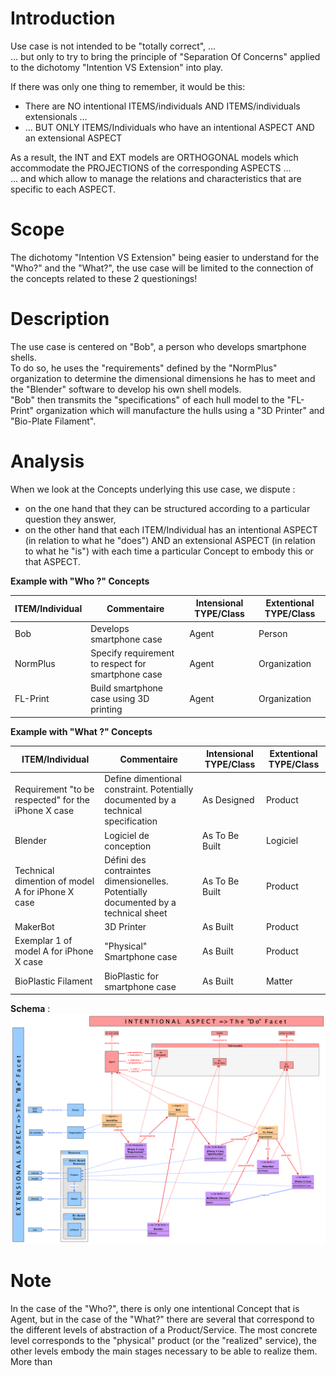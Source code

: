 Introduction
==
Use case is not intended to be "totally correct", ...   
... but only to try to bring the principle of "Separation Of Concerns" applied to the dichotomy "Intention VS Extension" into play.

If there was only one thing to remember, it would be this:
* There are NO intentional ITEMS/individuals AND ITEMS/individuals extensionals ...   
* ... BUT ONLY ITEMS/Individuals who have an intentional ASPECT AND an extensional ASPECT

As a result, the INT and EXT models are ORTHOGONAL models which accommodate the PROJECTIONS of the corresponding ASPECTS ...      
... and which allow to manage the relations and characteristics that are specific to each ASPECT.

Scope
==
The dichotomy "Intention VS Extension" being easier to understand for the "Who?" and the "What?", the use case will be limited to the connection of the concepts related to these 2 questionings!

Description
==
The use case is centered on "Bob", a person who develops smartphone shells.   
To do so, he uses the "requirements" defined by the "NormPlus" organization to determine the dimensional dimensions he has to meet and the "Blender" software to develop his own shell models.   
"Bob" then transmits the "specifications" of each hull model to the "FL-Print" organization which will manufacture the hulls using a "3D Printer" and "Bio-Plate Filament".

Analysis
==
When we look at the Concepts underlying this use case, we dispute :
* on the one hand that they can be structured according to a particular question they answer, 
* on the other hand that each ITEM/Individual has an intentional ASPECT (in relation to what he "does") AND an extensional ASPECT (in relation to what he "is") with each time a particular Concept to embody this or that ASPECT.

__Example with "Who ?" Concepts__
<table>
    <thead>
        <tr>
            <th>ITEM/Individual</th> 
            <th>Commentaire</th>   
            <th>Intensional TYPE/Class</th>
            <th>Extentional TYPE/Class</th>
        </tr>
    </thead>
    <tbody>
        <tr>
            <td>Bob</td>
            <td>Develops smartphone case</td>
            <td>Agent</td>
            <td>Person</td>
        </tr>
        <tr>
            <td>NormPlus</td>
            <td>Specify requirement to respect for smartphone case</td>         
            <td>Agent</td>
            <td>Organization</td>
        </tr>
        <tr>
            <td>FL-Print</td>
            <td>Build smartphone case using 3D printing</td> 
            <td>Agent</td>
            <td>Organization</td>
        </tr>
    </tbody>
</table>

__Example with "What ?" Concepts__
<table>
    <thead>
        <tr>
            <th>ITEM/Individual</th> 
            <th>Commentaire</th>   
            <th>Intensional TYPE/Class</th>
            <th>Extentional TYPE/Class</th>
        </tr>
    </thead>
    <tbody>
        <tr>
            <td>Requirement "to be respected" for the iPhone X case</td>
            <td>Define dimentional constraint. Potentially documented by a technical specification</td>
            <td>As Designed</td>
            <td>Product</td>
        </tr>
        <tr>
            <td>Blender</td>
            <td>Logiciel de conception</td>         
            <td>As To Be Built</td>
            <td>Logiciel</td>
        </tr>
        <tr>
            <td>Technical dimention of model A for iPhone X case</td>
            <td>Défini des contraintes dimensionelles. Potentially documented by a technical sheet</td>
            <td>As To Be Built</td>
            <td>Product</td>
        </tr>
        <tr>
            <td>MakerBot</td>
            <td>3D Printer </td>
            <td>As Built</td>
            <td>Product</td>
        </tr>
        <tr>
            <td>Exemplar 1 of model A for iPhone X case</td>
            <td>"Physical" Smartphone case</td>
            <td>As Built</td>
            <td>Product</td>
        </tr>
        <tr>
            <td>BioPlastic Filament</td>
            <td>BioPlastic for smartphone case</td>
            <td>As Built</td>
            <td>Matter</td>
        </tr>
    </tbody>
</table>

__Schema__ :
![alt text](https://github.com/iPlumb3r/EcosystemMapping/blob/master/images/UC_Bob_develops_SmartphoneCase.png)

Note
==
In the case of the "Who?", there is only one intentional Concept that is Agent, but in the case of the "What?" there are several that correspond to the different levels of abstraction of a Product/Service. 
The most concrete level corresponds to the "physical" product (or the "realized" service), the other levels embody the main stages necessary to be able to realize them.
More than
